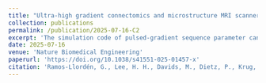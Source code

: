 ```yaml
---
title: "Ultra-high gradient connectomics and microstructure MRI scanner for imaging of human brain circuits across scales"
collection: publications
permalink: /publication/2025-07-16-C2
excerpt: 'The simulation code of pulsed-gradient sequence parameter can be downloaded [here](https://github.com/Connectome20/protocol_design_PGSE).'
date: 2025-07-16
venue: 'Nature Biomedical Engineering'
paperurl: 'https://doi.org/10.1038/s41551-025-01457-x'
citation: 'Ramos-Llordén, G., Lee, H. H., Davids, M., Dietz, P., Krug, A., Kirsch, J. E., ... & Huang, S. Y. (2025). &quot;Ultra-high gradient connectomics and microstructure MRI scanner for imaging of human brain circuits across scales.&quot; <i>Nature Biomedical Engineering</i>, 1-16. '
---
```

